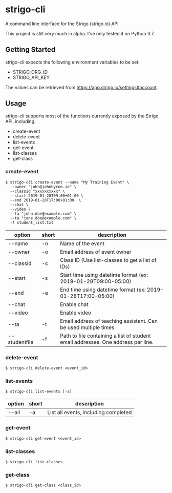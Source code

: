 # strigo-cli
A command line interface for the Strigo (strigo.io) API 

This project is still very much in alpha. I've only tested it on Python 3.7.

## Getting Started

strigo-cli expects the following environment variables to be set:

- STRIGO_ORG_ID
- STRIGO_API_KEY

The values can be retrieved from https://app.strigo.io/settings#account.

## Usage

strigo-cli supports most of the functions currently exposed by the Strigo API, including:

- create-event
- delete-event
- list-events
- get-event
- list-classes
- get-class

### create-event
```
$ strigo-cli create-event --name "My Training Event" \
  --owner "john@johnbyrne.io" \
  --classid "xxxxxxxxxx" \
  --start 2019-01-28T09:00+01:00 \ 
  --end 2019-01-28T17:00+01:00  \
  --chat \
  --video \
  --ta "john.doe@example.com" \
  --ta "jane.doe@example.com" \
  -f student_list.txt
```

| option        | short | description                                                                      |
|---------------|-------|----------------------------------------------------------------------------------|
| --name        | -n    | Name of the event                                                                |
| --owner       | -o    | Email address of event owner                                                     |
| --classid     | -c    | Class ID (Use list-classes to get a list of IDs)                                 |
| --start       | -s    | Start time using datetime format (ex: 2019-01-28T09:00-05:00)                    |
| --end         | -e    | End time using datetime format (ex: 2019-01-28T17:00-05:00)                      |
| --chat        |       | Enable chat                                                                      |
| --video       |       | Enable video                                                                     |
| --ta          | -t    | Email address of teaching assistant. Can be used multiple times.                 |
| --studentfile | -f    | Path to file containing a list of student email addresses. One address per line. |

### delete-event
```
$ strigo-cli delete-event <event_id>
```

### list-events
```
$ strigo-cli list-events [-a]
```

| option | short | description                          |
|--------|-------|--------------------------------------|
| --all  | -a    | List all events, including completed |

### get-event
```
$ strigo-cli get-event <event_id>
```

### list-classes
```
$ strigo-cli list-classes
```

### get-class
```
$ strigo-cli get-class <class_id>

```